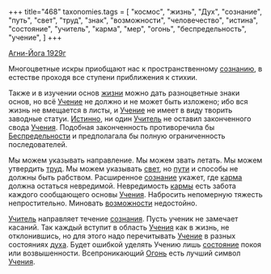 +++
title="468"
taxonomies.tags = [
 "космос",
 "жизнь",
 "Дух",
 "сознание",
 "путь",
 "свет",
 "труд",
 "знак",
 "возможности",
 "человечество",
 "истина",
 "состояние",
 "учитель",
 "карма",
 "мер",
 "огонь",
 "беспредельность",
 "учение",
]
+++

[Агни-Йога 1929г](/agni/1929)

Многоцветные искры приобщают нас к пространственному [сознанию](/tags/огонь), в естестве проходя все ступени приближения к стихии.   

Также и в изучении основ [жизни](/tags/жизнь) можно дать разноцветные знаки основ, но всё [Учение](/tags/учение) не должно и не может быть изложено; ибо вся жизнь не вмещается в листы, и [Учение](/tags/учение) не имеет в виду творить заводные статуи. [Истинно](/tags/истина), ни один [Учитель](/tags/учитель) не оставил законченного свода [Учения](/tags/учение). Подобная законченность противоречила бы [Беспредельности](/tags/беспредельность) и предполагала бы полную ограниченность последователей.   

Мы можем указывать направление. Мы можем звать летать. Мы можем утвердить [труд](/tags/труд). Мы можем указывать [свет](/tags/свет), но [пути](/tags/путь) и способы не должны быть рабством. Расширенное [сознание](/tags/сознание) укажет, где [карма](/tags/карма) должна остаться невредимой. Невредимость [кармы](/tags/карма) есть забота каждого сообщающего основы [Учения](/tags/учение). Набросить непомерную тяжесть непростительно. Миновать [возможности](/tags/возможности) недостойно.   

[Учитель](/tags/учитель) направляет течение [сознания](/tags/сознание). Пусть ученик не замечает касаний. Так каждый вступит в область [Учения](/tags/учение) как в жизнь, не отклонившись, но для этого надо перечитывать [Учение](/tags/учение) в разных состояниях [духа](/tags/Дух). Будет ошибкой уделять Учению лишь [состояние](/tags/состояние) покоя или возвышенности. Всепроникающий [Огонь](/tags/огонь) есть лучший символ [Учения](/tags/учение).